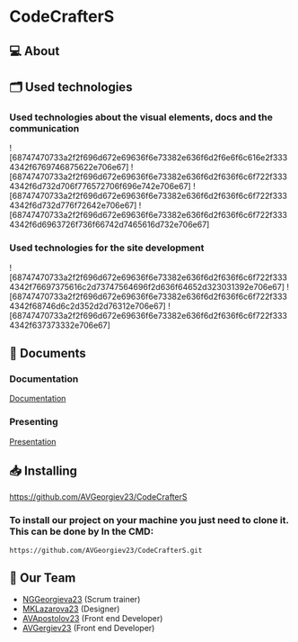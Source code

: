# CodeCrafterS


## 💻 About


## 🗂️ Used technologies

### Used technologies about the visual elements, docs and the communication
![68747470733a2f2f696d672e69636f6e73382e636f6d2f6e6f6c616e2f3334342f6769746875622e706e67]
![68747470733a2f2f696d672e69636f6e73382e636f6d2f636f6c6f722f3334342f6d732d706f776572706f696e742e706e67]
![68747470733a2f2f696d672e69636f6e73382e636f6d2f636f6c6f722f3334342f6d732d776f72642e706e67]
![68747470733a2f2f696d672e69636f6e73382e636f6d2f636f6c6f722f3334342f6d6963726f736f66742d7465616d732e706e67]


### Used technologies for the site development
![68747470733a2f2f696d672e69636f6e73382e636f6d2f636f6c6f722f3334342f76697375616c2d73747564696f2d636f64652d323031392e706e67]
![68747470733a2f2f696d672e69636f6e73382e636f6d2f636f6c6f722f3334342f68746d6c2d352d2d76312e706e67]
![68747470733a2f2f696d672e69636f6e73382e636f6d2f636f6c6f722f3334342f637373332e706e67]


## 📄 Documents

### Documentation
[Documentation](https://codingburgas-my.sharepoint.com/:w:/g/personal/aavezirova22_codingburgas_bg/EWbGJ6KsUB9HnZHD-E-Ijh0BrByyMGcuxl-otVdeO3_y7w?e=FWR9tT)

### Presenting
[Presentation](https://codingburgas-my.sharepoint.com/:p:/g/personal/aavezirova22_codingburgas_bg/ETohh8QbUqdNq_P6ST8vo5sBDhTEEiH6NuyTGfN3c4T3Qw?e=Z64Wv4)
## 📥 Installing
https://github.com/AVGeorgiev23/CodeCrafterS
### To install our project on your machine you just need to clone it. This can be done by In the CMD:

```https://github.com/AVGeorgiev23/CodeCrafterS.git```
## 🧒 Our Team

- [NGGeorgieva23](https://github.com/NGGeorgieva23) (Scrum trainer)
- [MKLazarova23](https://github.com/MKLazarova23) (Designer)
- [AVApostolov23](https://github.com/AVApostolov23) (Front end Developer)
- [AVGergiev23](https://github.com/AVGergiev23) (Front end Developer)